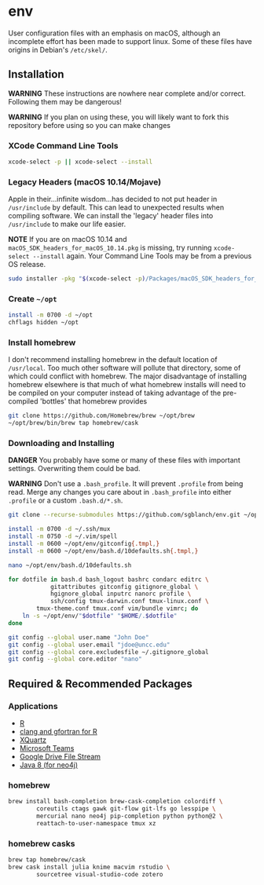 # env

User configuration files with an emphasis on macOS, although an incomplete effort has been made to support linux.  Some of these files have origins in Debian's `/etc/skel/`.

## Installation

**WARNING** These instructions are nowhere near complete and/or correct.  Following them may be dangerous!

**WARNING** If you plan on using these, you will likely want to fork this repository before using so you can make changes

### XCode Command Line Tools

```bash
xcode-select -p || xcode-select --install 
```

### Legacy Headers (macOS 10.14/Mojave)

Apple in their...infinite wisdom...has decided to not put header in `/usr/include` by default.  This can lead to unexpected results when compiling software.  We can install the 'legacy' header files into `/usr/include` to make our life easier.

**NOTE** If you are on macOS 10.14 and `macOS_SDK_headers_for_macOS_10.14.pkg` is missing, try running `xcode-select --install` again.  Your Command Line Tools may be from a previous OS release.

```bash
sudo installer -pkg "$(xcode-select -p)/Packages/macOS_SDK_headers_for_macOS_10.14.pkg" -target /
```

### Create `~/opt`

```bash
install -m 0700 -d ~/opt
chflags hidden ~/opt
```

### Install homebrew

I don't recommend installing homebrew in the default location of `/usr/local`.  Too much other software will pollute that directory, some of which could conflict with homebrew.  The major disadvantage of installing homebrew elsewhere is that much of what homebrew installs will need to be compiled on your computer instead of taking advantage of the pre-compiled 'bottles' that homebrew provides

```bash
git clone https://github.com/Homebrew/brew ~/opt/brew
~/opt/brew/bin/brew tap homebrew/cask
```

### Downloading and Installing

**DANGER** You probably have some or many of these files with important settings.  Overwriting them could be bad.

**WARNING** Don't use a `.bash_profile`.  It will prevent `.profile` from being read.  Merge any changes you care about in `.bash_profile` into either `.profile` or a custom `.bash.d/*.sh`.

```bash
git clone --recurse-submodules https://github.com/sgblanch/env.git ~/opt/env

install -m 0700 -d ~/.ssh/mux
install -m 0750 -d ~/.vim/spell
install -m 0600 ~/opt/env/gitconfig{.tmpl,}
install -m 0600 ~/opt/env/bash.d/10defaults.sh{.tmpl,}

nano ~/opt/env/bash.d/10defaults.sh

for dotfile in bash.d bash_logout bashrc condarc editrc \
            gitattributes gitconfig gitignore_global \
            hgignore_global inputrc nanorc profile \
            ssh/config tmux-darwin.conf tmux-linux.conf \
	    tmux-theme.conf tmux.conf vim/bundle vimrc; do
    ln -s ~/opt/env/"$dotfile" "$HOME/.$dotfile"
done

git config --global user.name "John Doe"
git config --global user.email "jdoe@uncc.edu"
git config --global core.excludesfile ~/.gitignore_global
git config --global core.editor "nano"
```

## Required & Recommended Packages

### Applications


* [R](https://cloud.r-project.org/bin/macosx/)
* [clang and gfortran for R](https://cloud.r-project.org/bin/macosx/tools/)
* [XQuartz](https://www.xquartz.org/)
* [Microsoft Teams](https://teams.microsoft.com/downloads)
* [Google Drive File Stream](https://dl.google.com/drive-file-stream/GoogleDriveFileStream.dmg)
* [Java 8 (for neo4j)](https://www.oracle.com/technetwork/java/javase/downloads/index.html#JDK8)

### homebrew

```bash
brew install bash-completion brew-cask-completion colordiff \
        coreutils ctags gawk git-flow git-lfs go lesspipe \
        mercurial nano neo4j pip-completion python python@2 \
        reattach-to-user-namespace tmux xz
```

### homebrew casks

```bash
brew tap homebrew/cask
brew cask install julia knime macvim rstudio \
        sourcetree visual-studio-code zotero
```
